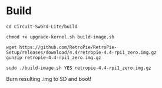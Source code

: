 # Build
```
cd Circuit-Sword-Lite/build

chmod +x upgrade-kernel.sh build-image.sh

wget https://github.com/RetroPie/RetroPie-Setup/releases/download/4.4/retropie-4.4-rpi1_zero.img.gz
gunzip retropie-4.4-rpi1_zero.img.gz

sudo ./build-image.sh YES retropie-4.4-rpi1_zero.img.gz
```

Burn resulting .img to SD and boot!
